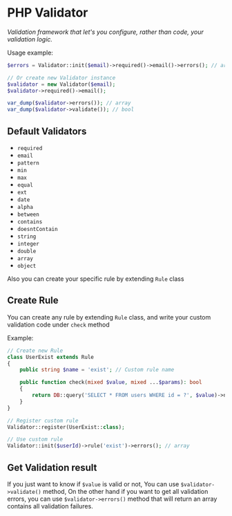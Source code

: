 # PHP Validator

*Validation framework that let's you configure, rather than code, your validation logic.*

Usage example:

```php
$errors = Validator::init($email)->required()->email()->errors(); // array

// Or create new Validator instance
$validator = new Validator($email);
$validator->required()->email();

var_dump($validator->errors()); // array
var_dump($validator->validate()); // bool
```

## Default Validators

- `required`
- `email`
- `pattern`
- `min`
- `max`
- `equal`
- `ext`
- `date`
- `alpha`
- `between`
- `contains`
- `doesntContain`
- `string`
- `integer`
- `double`
- `array`
- `object`

Also you can create your specific rule by extending `Rule` class

## Create Rule

You can create any rule by extending `Rule` class, and write your custom validation code under `check` method

Example:

```php
// Create new Rule
class UserExist extends Rule
{
    public string $name = 'exist'; // Custom rule name

    public function check(mixed $value, mixed ...$params): bool
    {
        return DB::query('SELECT * FROM users WHERE id = ?', $value)->numRows === 0;
    }
}

// Register custom rule
Validator::register(UserExist::class);

// Use custom rule
Validator::init($userId)->rule('exist')->errors(); // array
```

## Get Validation result

If you just want to know if `$value` is valid or not, You can use `$validator->validate()` method,
On the other hand if you want to get all validation errors, you can use `$validator->errors()` method
that will return an array contains all validation failures.